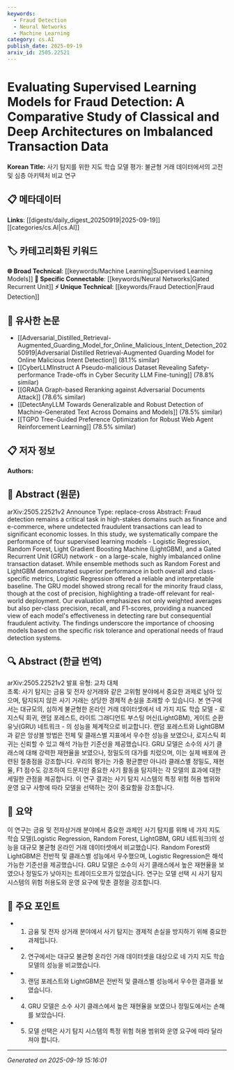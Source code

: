 ```yaml
---
keywords:
  - Fraud Detection
  - Neural Networks
  - Machine Learning
category: cs.AI
publish_date: 2025-09-19
arxiv_id: 2505.22521
---
```


<!-- KEYWORD_LINKING_METADATA:
{
  "processed_timestamp": "2025-09-22 21:45:50.347456",
  "vocabulary_version": "1.0",
  "selected_keywords": [
    "Fraud Detection",
    "Neural Networks",
    "Machine Learning"
  ],
  "rejected_keywords": [
    "Imbalanced Data"
  ],
  "similarity_scores": {
    "Fraud Detection": 0.78,
    "Neural Networks": 0.72,
    "Machine Learning": 0.7
  },
  "extraction_method": "AI_prompt_based",
  "budget_applied": true
}
-->


# Evaluating Supervised Learning Models for Fraud Detection: A Comparative Study of Classical and Deep Architectures on Imbalanced Transaction Data

**Korean Title:** 사기 탐지를 위한 지도 학습 모델 평가: 불균형 거래 데이터에서의 고전 및 심층 아키텍처 비교 연구

## 📋 메타데이터

**Links**: [[digests/daily_digest_20250919|2025-09-19]]   [[categories/cs.AI|cs.AI]]

## 🏷️ 카테고리화된 키워드
**🌐 Broad Technical**: [[keywords/Machine Learning|Supervised Learning Models]]
**🔗 Specific Connectable**: [[keywords/Neural Networks|Gated Recurrent Unit]]
**⚡ Unique Technical**: [[keywords/Fraud Detection|Fraud Detection]]

## 🔗 유사한 논문
- [[Adversarial_Distilled_Retrieval-Augmented_Guarding_Model_for_Online_Malicious_Intent_Detection_20250919|Adversarial Distilled Retrieval-Augmented Guarding Model for Online Malicious Intent Detection]] (81.1% similar)
- [[CyberLLMInstruct A Pseudo-malicious Dataset Revealing Safety-performance Trade-offs in Cyber Security LLM Fine-tuning]] (78.8% similar)
- [[GRADA Graph-based Reranking against Adversarial Documents Attack]] (78.6% similar)
- [[DetectAnyLLM Towards Generalizable and Robust Detection of Machine-Generated Text Across Domains and Models]] (78.5% similar)
- [[TGPO Tree-Guided Preference Optimization for Robust Web Agent Reinforcement Learning]] (78.5% similar)

## 📋 저자 정보

**Authors:** 

## 📄 Abstract (원문)

arXiv:2505.22521v2 Announce Type: replace-cross 
Abstract: Fraud detection remains a critical task in high-stakes domains such as finance and e-commerce, where undetected fraudulent transactions can lead to significant economic losses. In this study, we systematically compare the performance of four supervised learning models - Logistic Regression, Random Forest, Light Gradient Boosting Machine (LightGBM), and a Gated Recurrent Unit (GRU) network - on a large-scale, highly imbalanced online transaction dataset. While ensemble methods such as Random Forest and LightGBM demonstrated superior performance in both overall and class-specific metrics, Logistic Regression offered a reliable and interpretable baseline. The GRU model showed strong recall for the minority fraud class, though at the cost of precision, highlighting a trade-off relevant for real-world deployment. Our evaluation emphasizes not only weighted averages but also per-class precision, recall, and F1-scores, providing a nuanced view of each model's effectiveness in detecting rare but consequential fraudulent activity. The findings underscore the importance of choosing models based on the specific risk tolerance and operational needs of fraud detection systems.

## 🔍 Abstract (한글 번역)

arXiv:2505.22521v2 발표 유형: 교차 대체  
초록: 사기 탐지는 금융 및 전자 상거래와 같은 고위험 분야에서 중요한 과제로 남아 있으며, 탐지되지 않은 사기 거래는 상당한 경제적 손실을 초래할 수 있습니다. 본 연구에서는 대규모의, 심하게 불균형한 온라인 거래 데이터셋에서 네 가지 지도 학습 모델 - 로지스틱 회귀, 랜덤 포레스트, 라이트 그래디언트 부스팅 머신(LightGBM), 게이트 순환 유닛(GRU) 네트워크 - 의 성능을 체계적으로 비교합니다. 랜덤 포레스트와 LightGBM과 같은 앙상블 방법은 전체 및 클래스별 지표에서 우수한 성능을 보였으나, 로지스틱 회귀는 신뢰할 수 있고 해석 가능한 기준선을 제공했습니다. GRU 모델은 소수의 사기 클래스에 대해 강력한 재현율을 보였으나, 정밀도의 대가를 치렀으며, 이는 실제 배포에 관련된 절충점을 강조합니다. 우리의 평가는 가중 평균뿐만 아니라 클래스별 정밀도, 재현율, F1 점수도 강조하여 드문지만 중요한 사기 활동을 탐지하는 각 모델의 효과에 대한 세밀한 관점을 제공합니다. 이 연구 결과는 사기 탐지 시스템의 특정 위험 허용 범위와 운영 요구 사항에 따라 모델을 선택하는 것이 중요함을 강조합니다.

## 📝 요약

이 연구는 금융 및 전자상거래 분야에서 중요한 과제인 사기 탐지를 위해 네 가지 지도 학습 모델(Logistic Regression, Random Forest, LightGBM, GRU 네트워크)의 성능을 대규모 불균형 온라인 거래 데이터셋에서 비교했습니다. Random Forest와 LightGBM은 전반적 및 클래스별 성능에서 우수했으며, Logistic Regression은 해석 가능한 기준선을 제공했습니다. GRU 모델은 소수의 사기 클래스에서 높은 재현율을 보였으나 정밀도가 낮아지는 트레이드오프가 있었습니다. 연구는 모델 선택 시 사기 탐지 시스템의 위험 허용도와 운영 요구에 맞춘 결정을 강조합니다.

## 🎯 주요 포인트

- 1. 금융 및 전자 상거래 분야에서 사기 탐지는 경제적 손실을 방지하기 위해 중요한 과제입니다.

- 2. 연구에서는 대규모 불균형 온라인 거래 데이터셋을 대상으로 네 가지 지도 학습 모델의 성능을 비교했습니다.

- 3. 랜덤 포레스트와 LightGBM은 전반적 및 클래스별 성능에서 우수한 결과를 보였습니다.

- 4. GRU 모델은 소수 사기 클래스에서 높은 재현율을 보였으나 정밀도에서는 손해를 보았습니다.

- 5. 모델 선택은 사기 탐지 시스템의 특정 위험 허용 범위와 운영 요구에 따라 달라져야 합니다.

---

*Generated on 2025-09-19 15:16:01*